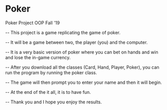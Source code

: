 # Poker
Poker Project OOP Fall '19

-- This project is a game replicating the game of poker. 

-- It will be a game between two, the player (you) and the computer.

-- It is a very basic version of poker where you can bet on hands and win and lose the in-game currency.

-- After you download all the classes (Card, Hand, Player, Poker), you can run the program by running the poker class.

-- The game will then prompt you to enter your name and then it will begin. 

-- At the end of the it all, it is to have fun.

-- Thank you and I hope you enjoy the results.
